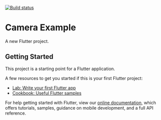 [![Build status](https://build.appcenter.ms/v0.1/apps/2c0d002a-38ba-49c2-9c61-3d377a6ab8e1/branches/master/badge)](https://appcenter.ms)

# Camera Example

A new Flutter project.

## Getting Started

This project is a starting point for a Flutter application.

A few resources to get you started if this is your first Flutter project:

- [Lab: Write your first Flutter app](https://flutter.dev/docs/get-started/codelab)
- [Cookbook: Useful Flutter samples](https://flutter.dev/docs/cookbook)

For help getting started with Flutter, view our 
[online documentation](https://flutter.dev/docs), which offers tutorials, 
samples, guidance on mobile development, and a full API reference.
